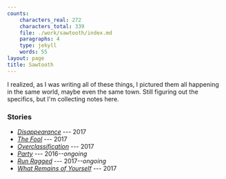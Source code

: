 ```yaml
---
counts:
    characters_real: 272
    characters_total: 339
    file: ./work/sawtooth/index.md
    paragraphs: 4
    type: jekyll
    words: 55
layout: page
title: Sawtooth
---
```


I realized, as I was writing all of these things, I pictured them all happening in the same world, maybe even the same town. Still figuring out the specifics, but I'm collecting notes here.

### Stories

* [*Disappearance*](disappearance) --- 2017
* [*The Fool*](the-fool) --- 2017
* [*Overclassification*](overclassification) --- 2017
* [*Party*](party) --- 2016--*ongoing*
* [*Run Ragged*](run-ragged) --- 2017--*ongoing*
* [*What Remains of Yourself*](what-remains-of-yourself) --- 2017

